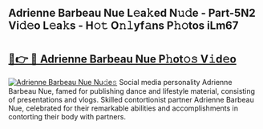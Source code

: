 ## Adrienne Barbeau Nue L𝚎a𝚔ed N𝚞𝚍e - Part-5N2 Vi𝚍𝚎o L𝚎a𝚔s - H𝚘𝚝 O𝚗𝚕yf𝚊ns P𝚑𝚘tos iLm67

# <h2><a href="http://kf5y8w.oniu.top/?m=Adrienne+Barbeau+Nue">🔗👉 🔴 Adrienne Barbeau Nue P𝚑ot𝚘𝚜 V𝚒d𝚎o</a></h2>

[![Adrienne Barbeau Nue Nu𝚍e𝚜](https://i.imgur.com/0qMVB7G.gif)](http://kf5y8w.oniu.top/?m=Adrienne+Barbeau+Nue)
Social media personality Adrienne Barbeau Nue, famed for publishing dance and lifestyle material, consisting of presentations and vlogs. Skilled contortionist partner Adrienne Barbeau Nue, celebrated for their remarkable abilities and accomplishments in contorting their body with partners.  
